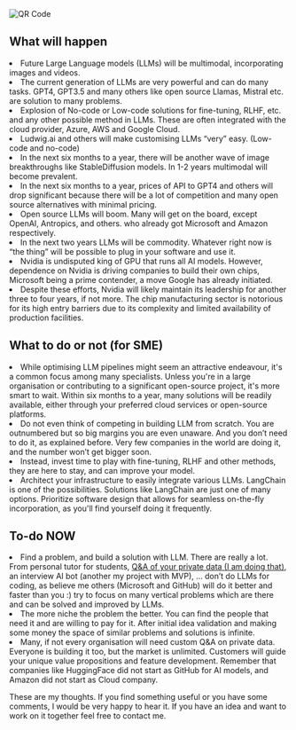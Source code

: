 
<div class="image-container">
    <img src="/static/main/blog4/5.png" alt="QR Code" >
  </div>


<h2>What will happen</h2>

<p>
<li> Future Large Language models (LLMs) will be multimodal, incorporating images and videos. </li>
<li> The current generation of LLMs  are very powerful and can do many tasks. GPT4, GPT3.5 and many others like open source Llamas, Mistral etc. are solution to many problems.</li>
<li> Explosion of No-code or Low-code solutions for fine-tuning, RLHF, etc. and any other possible method in LLMs. These are often integrated with the cloud provider, Azure, AWS and Google Cloud. </li>
<li> Ludwig.ai and others will make customising LLMs “very” easy. (Low-code and no-code)</li>
<li> In the next six months to a year, there will be another wave of image breakthroughs like StableDiffusion models. In 1-2 years multimodal will become prevalent.</li>
<li> In the next six months to a year, prices of API to GPT4 and others will drop significant because there will be a lot of competition and many open source alternatives with minimal pricing.</li>
<li> Open source LLMs will boom. Many will get on the board, except OpenAI, Antropics, and others. who already got Microsoft and Amazon respectively. </li>
<li> In the next two years LLMs will be commodity.  Whatever right now is “the thing” will be possible to plug in your software and use it.</li> 
<li> Nvidia is undisputed king of GPU that runs all AI models. However, dependence on Nvidia is driving companies to build their own chips, Microsoft being a prime contender, a move Google has already initiated.</li>
<li> Despite these efforts, Nvidia will likely maintain its leadership for another three to four years, if not more. The chip manufacturing sector is notorious for its high entry barriers due to its complexity and limited availability of production facilities.</li>
</ul>

<p>
<h2>What to do or not (for SME)</h2>
<p>
<li> While optimising LLM pipelines might seem an attractive endeavour, it's a common focus among many specialists. Unless you're in a large organisation or contributing to a significant open-source project, it's more smart to wait. Within six months to a year, many solutions will be readily available, either through your preferred cloud services or open-source platforms.</li>
<li> Do not even think of competing in building LLM from scratch. You are outnumbered but so big margins you are even unaware. And you don’t need to do it, as explained before. Very few companies in the world are doing it, and the number won’t get bigger soon. </li>
<li> Instead, invest time to play with fine-tuning, RLHF and other methods, they are here to stay, and can improve your model. </li>
<li> Architect your infrastructure to easily integrate various LLMs. LangChain is one of the possibilities. Solutions like LangChain are just one of many options. Prioritize software design that allows for seamless on-the-fly incorporation, as you'll find yourself doing it frequently.</li>

</ul>

<p>
<h2>To-do NOW</h2>
<p>
<li> Find a problem, and build a solution with LLM. There are really a lot. From personal tutor for students, <a href="https://blagojdelipetrev.com/blog/44/"> Q&A of your private data (I am doing that)</a>, an interview AI bot (another my project with MVP), … don’t do LLMs for coding, as believe me others (Microsoft and GitHub) will do it better and faster than you :) try to focus on many vertical problems which are there and can be solved and improved by LLMs.  </li>

<li> The more niche the problem the better. You can find the people that need it and are willing to pay for it. After initial idea validation and making some money the space of similar problems and solutions is infinite. </li>

<li> Many, if not every organisation will need custom Q&A on private data. Everyone is building it too, but the market is unlimited. Customers will guide your unique value propositions and feature development. Remember that companies like HuggingFace did not start as GitHub for AI models, and Amazon did not start as Cloud company. </li>

</ul>
<p>
These are my thoughts. If you find something useful or you have some comments, I would be very happy to hear it. If you have an idea and want to work on it together feel free to contact me.  



</p>
